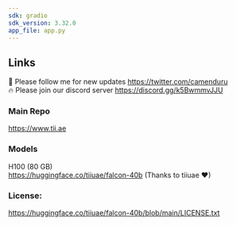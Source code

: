 ```yaml
---
sdk: gradio
sdk_version: 3.32.0
app_file: app.py
---
```


## Links

🐣 Please follow me for new updates https://twitter.com/camenduru <br />
🔥 Please join our discord server https://discord.gg/k5BwmmvJJU

### Main Repo
https://www.tii.ae

### Models
H100 (80 GB) <br />
https://huggingface.co/tiiuae/falcon-40b (Thanks to tiiuae ❤) <br />

### License: 
https://huggingface.co/tiiuae/falcon-40b/blob/main/LICENSE.txt
